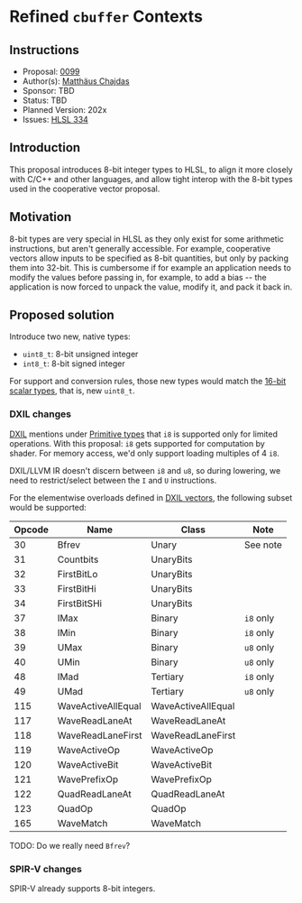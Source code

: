 <!-- {% raw %} -->

# Refined `cbuffer` Contexts

## Instructions

* Proposal: [0099](0099-8-bit-types.md)
* Author(s): [Matthäus Chajdas](https://github.com/anteru)
* Sponsor: TBD
* Status: TBD
* Planned Version: 202x
* Issues: [HLSL 334](https://github.com/microsoft/hlsl-specs/issues/337)

## Introduction

This proposal introduces 8-bit integer types to HLSL, to align it more closely with C/C++ and other languages, and allow tight interop with the 8-bit types used in the cooperative vector proposal.

## Motivation

8-bit types are very special in HLSL as they only exist for some arithmetic instructions, but aren't generally accessible. For example, cooperative vectors allow inputs to be specified as 8-bit quantities, but only by packing them into 32-bit. This is cumbersome if for example an application needs to modify the values before passing in, for example, to add a bias -- the application is now forced to unpack the value, modify it, and pack it back in.

## Proposed solution

Introduce two new, native types:

* `uint8_t`: 8-bit unsigned integer
* `int8_t`: 8-bit signed integer

For support and conversion rules, those new types would match the [16-bit scalar types](https://github.com/microsoft/DirectXShaderCompiler/wiki/16-Bit-Scalar-Types), that is, new `uint8_t`.

### DXIL changes

[DXIL](https://github.com/microsoft/DirectXShaderCompiler/blob/main/docs/DXIL.rst) mentions under [Primitive types](https://github.com/microsoft/DirectXShaderCompiler/blob/main/docs/DXIL.rst#primitive-types) that `i8` is supported only for limited operations. With this proposal: `i8` gets supported for computation by shader. For memory access, we'd only support loading multiples of 4 `i8`.

DXIL/LLVM IR doesn't discern between `i8` and `u8`, so during lowering, we need to restrict/select between the `I` and `U` instructions.

For the elementwise overloads defined in [DXIL vectors](0030-dxil-vectors.md), the following subset would be supported:

| Opcode |  Name              | Class              | Note          |
| ------ | --------------     | --------           | ----          |
| 30     | Bfrev              | Unary              | See note      |
| 31     | Countbits          | UnaryBits          |               |
| 32     | FirstBitLo         | UnaryBits          |               |
| 33     | FirstBitHi         | UnaryBits          |               |
| 34     | FirstBitSHi        | UnaryBits          |               |
| 37     | IMax               | Binary             | `i8` only     |
| 38     | IMin               | Binary             | `i8` only     |
| 39     | UMax               | Binary             | `u8` only     |
| 40     | UMin               | Binary             | `u8` only     |
| 48     | IMad               | Tertiary           | `i8` only     |
| 49     | UMad               | Tertiary           | `u8` only     |
| 115    | WaveActiveAllEqual | WaveActiveAllEqual |               |
| 117    | WaveReadLaneAt     | WaveReadLaneAt     |               |
| 118    | WaveReadLaneFirst  | WaveReadLaneFirst  |               |
| 119    | WaveActiveOp       | WaveActiveOp       |               |
| 120    | WaveActiveBit      | WaveActiveBit      |               |
| 121    | WavePrefixOp       | WavePrefixOp       |               |
| 122    | QuadReadLaneAt     | QuadReadLaneAt     |               |
| 123    | QuadOp             | QuadOp             |               |
| 165    | WaveMatch          | WaveMatch          |               |

TODO: Do we really need `Bfrev`?

### SPIR-V changes

SPIR-V already supports 8-bit integers.

